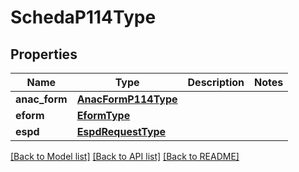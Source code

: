# SchedaP114Type

## Properties
Name | Type | Description | Notes
------------ | ------------- | ------------- | -------------
**anac_form** | [**AnacFormP114Type**](AnacFormP114Type.md) |  | 
**eform** | [**EformType**](EformType.md) |  | 
**espd** | [**EspdRequestType**](EspdRequestType.md) |  | 

[[Back to Model list]](../README.md#documentation-for-models) [[Back to API list]](../README.md#documentation-for-api-endpoints) [[Back to README]](../README.md)

